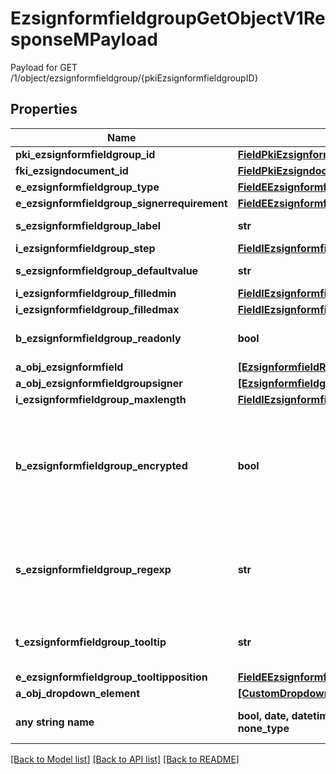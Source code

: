 # EzsignformfieldgroupGetObjectV1ResponseMPayload

Payload for GET /1/object/ezsignformfieldgroup/{pkiEzsignformfieldgroupID}

## Properties
Name | Type | Description | Notes
------------ | ------------- | ------------- | -------------
**pki_ezsignformfieldgroup_id** | [**FieldPkiEzsignformfieldgroupID**](FieldPkiEzsignformfieldgroupID.md) |  | 
**fki_ezsigndocument_id** | [**FieldPkiEzsigndocumentID**](FieldPkiEzsigndocumentID.md) |  | 
**e_ezsignformfieldgroup_type** | [**FieldEEzsignformfieldgroupType**](FieldEEzsignformfieldgroupType.md) |  | 
**e_ezsignformfieldgroup_signerrequirement** | [**FieldEEzsignformfieldgroupSignerrequirement**](FieldEEzsignformfieldgroupSignerrequirement.md) |  | 
**s_ezsignformfieldgroup_label** | **str** | The Label for the Ezsignformfieldgroup | 
**i_ezsignformfieldgroup_step** | [**FieldIEzsignformfieldgroupStep**](FieldIEzsignformfieldgroupStep.md) |  | 
**s_ezsignformfieldgroup_defaultvalue** | **str** | The default value for the Ezsignformfieldgroup | 
**i_ezsignformfieldgroup_filledmin** | [**FieldIEzsignformfieldgroupFilledmin**](FieldIEzsignformfieldgroupFilledmin.md) |  | 
**i_ezsignformfieldgroup_filledmax** | [**FieldIEzsignformfieldgroupFilledmax**](FieldIEzsignformfieldgroupFilledmax.md) |  | 
**b_ezsignformfieldgroup_readonly** | **bool** | Whether the Ezsignformfieldgroup is read only or not. | 
**a_obj_ezsignformfield** | [**[EzsignformfieldResponseCompound]**](EzsignformfieldResponseCompound.md) |  | 
**a_obj_ezsignformfieldgroupsigner** | [**[EzsignformfieldgroupsignerResponseCompound]**](EzsignformfieldgroupsignerResponseCompound.md) |  | 
**i_ezsignformfieldgroup_maxlength** | [**FieldIEzsignformfieldgroupMaxlength**](FieldIEzsignformfieldgroupMaxlength.md) |  | [optional] 
**b_ezsignformfieldgroup_encrypted** | **bool** | Whether the Ezsignformfieldgroup is encrypted in the database or not. Encrypted values are not displayed on the Ezsigndocument. This can only be set if eEzsignformfieldgroupType is **Text** or **Textarea** | [optional] 
**s_ezsignformfieldgroup_regexp** | **str** | A regular expression to indicate what values are acceptable for the Ezsignformfieldgroup.  This can only be set if eEzsignformfieldgroupType is **Text** or **Textarea** | [optional] 
**t_ezsignformfieldgroup_tooltip** | **str** | A tooltip that will be presented to Ezsignsigner about the Ezsignformfieldgroup | [optional] 
**e_ezsignformfieldgroup_tooltipposition** | [**FieldEEzsignformfieldgroupTooltipposition**](FieldEEzsignformfieldgroupTooltipposition.md) |  | [optional] 
**a_obj_dropdown_element** | [**[CustomDropdownElementResponseCompound]**](CustomDropdownElementResponseCompound.md) |  | [optional] 
**any string name** | **bool, date, datetime, dict, float, int, list, str, none_type** | any string name can be used but the value must be the correct type | [optional]

[[Back to Model list]](../README.md#documentation-for-models) [[Back to API list]](../README.md#documentation-for-api-endpoints) [[Back to README]](../README.md)


